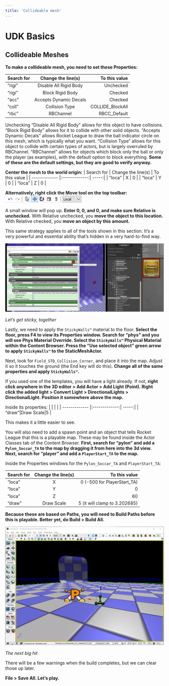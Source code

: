 ```yaml
---
title: 'Collideable mesh'
---
```

# UDK Basics

## Collideable Meshes <Badge text="important" type="tip"/>

**To make a collideable mesh, you need to set these Properties:**

| Search for  | Change the line(s)  | To this value |
| ------------- |:-------------:| -----:|
| “rigi”  | Disable All Rigid Body  | Unchecked |
| “rigi”  | Block Rigid Body    | Checked |
| “acc”   | Accepts Dynamic Decals  | Checked |
| “coll”  | Collision Type  | COLLIDE_BlockAll |
| “rbc”   | RBChannel   | RBCC_Default |

Unchecking “Disable All Rigid Body” allows for this object to have collisions. “Block Rigid Body” allows for it to collide with other solid objects. “Accepts Dynamic Decals” allows Rocket League to draw the ball indicator circle on this mesh, which is typically what you want. “Collision Type” allows for this object to collide with certain types of actors, but is largely overruled by RBChannel. “RBChannel” allows for objects which block only the ball or only the player (as examples), with the default option to block everything. **Some of these are the default settings, but they are good to verify anyway.**

**Center the mesh to the world origin:**
| Search for  | Change the line(s)  | To this value |
| ------------- |:-------------:| -----:|
| “loca”  |   X |   0 | 
| “loca” |   Y |   0 | 
| “loca” |   Z |     0 | 

**Alternatively, right click the Move tool on the top toolbar:** ![alt text](../.vuepress/public/images/image76.png)

A small window will pop up. **Enter 0, 0, and 0, and make sure Relative is unchecked.** With Relative unchecked, you **move the object to this location.** With Relative checked, you **move an object by this amount.**

This same strategy applies to all of the tools shown in this section. It’s a very powerful and essential ability that’s hidden in a very hard-to-find way.

![alt text](../.vuepress/public/images/image136.png)

*Let’s get sticky, together*

Lastly, we need to apply the `StickyWalls™` material to the floor. **Select the floor, press F4 to view its Properties window. Search for “phys” and you will see Phys Material Override. Select the `StickyWalls™` Physical Material within the Content Browser. Press the “Use selected object” green arrow to apply `StickyWalls™` to the StaticMeshActor.**

Next, look for `Field_STD_Collision_Corner`, and place it into the map. Adjust it so it touches the ground (the End key will do this). **Change all of the same properties and apply `StickyWalls™`.**

If you used one of the templates, you will have a light already. If not, **right click anywhere in the 3D editor > Add Actor > Add Light (Point). Right click the added light > Convert Light > DirectionalLights > DirectionalLight. Position it somewhere above the map.**

Inside its properties:
|  | | |
| ------------- |:-------------:| -----:|
| “draw”|Draw Scale|5 |

This makes it a little easier to see.

You will also need to add a spawn point and an object that tells Rocket League that this is a playable map. These may be found inside the Actor Classes tab of the Content Browser. **First, search for “pylon” and add a `Pylon_Soccar_TA` to the map by dragging it from here into the 3d view. Next, search for “player” and add a `PlayerStart_TA` to the map.**

Inside the Properties windows for the `Pylon_Soccar_TA` and `PlayerStart_TA`:

|Search for|Change the line(s)|To this value|
| ------------- |:-------------:| -----:|
|“loca”|X|0 (-500 for PlayerStart_TA)|
|“loca”|Y|0|
|“loca”|Z|60|
|“draw”|Draw Scale|5 (it will clamp to 3.202685)|

**Because these are based on Paths, you will need to Build Paths before this is playable. Better yet, do Build > Build All.**

![alt text](../.vuepress/public/images/image130.png)

*The next big hit*

There will be a few warnings when the build completes, but we can clear those up later.

**File > Save All. Let’s play.**


